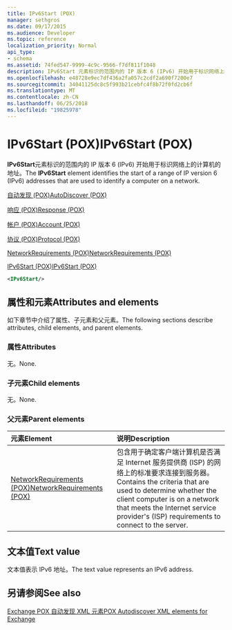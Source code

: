 ```yaml
---
title: IPv6Start (POX)
manager: sethgros
ms.date: 09/17/2015
ms.audience: Developer
ms.topic: reference
localization_priority: Normal
api_type:
- schema
ms.assetid: 74fed547-9999-4c9c-9566-f7df811f1048
description: IPv6Start 元素标识的范围内的 IP 版本 6 (IPv6) 开始用于标识网络上的计算机的地址。
ms.openlocfilehash: e48728e9ec7df436a2fa057c2cdf2a690f7200e7
ms.sourcegitcommit: 34041125dc8c5f993b21cebfc4f8b72f0fd2cb6f
ms.translationtype: MT
ms.contentlocale: zh-CN
ms.lasthandoff: 06/25/2018
ms.locfileid: "19825978"
---
```

# <a name="ipv6start-pox"></a><span data-ttu-id="10d09-103">IPv6Start (POX)</span><span class="sxs-lookup"><span data-stu-id="10d09-103">IPv6Start (POX)</span></span>

<span data-ttu-id="10d09-104">**IPv6Start**元素标识的范围内的 IP 版本 6 (IPv6) 开始用于标识网络上的计算机的地址。</span><span class="sxs-lookup"><span data-stu-id="10d09-104">The **IPv6Start** element identifies the start of a range of IP version 6 (IPv6) addresses that are used to identify a computer on a network.</span></span> 
  
[<span data-ttu-id="10d09-105">自动发现 (POX)</span><span class="sxs-lookup"><span data-stu-id="10d09-105">AutoDiscover (POX)</span></span>](autodiscover-pox.md)
  
[<span data-ttu-id="10d09-106">响应 (POX)</span><span class="sxs-lookup"><span data-stu-id="10d09-106">Response (POX)</span></span>](response-pox.md)
  
[<span data-ttu-id="10d09-107">帐户 (POX)</span><span class="sxs-lookup"><span data-stu-id="10d09-107">Account (POX)</span></span>](account-pox.md)
  
[<span data-ttu-id="10d09-108">协议 (POX)</span><span class="sxs-lookup"><span data-stu-id="10d09-108">Protocol (POX)</span></span>](protocol-pox.md)
  
[<span data-ttu-id="10d09-109">NetworkRequirements (POX)</span><span class="sxs-lookup"><span data-stu-id="10d09-109">NetworkRequirements (POX)</span></span>](networkrequirements-pox.md)
  
[<span data-ttu-id="10d09-110">IPv6Start (POX)</span><span class="sxs-lookup"><span data-stu-id="10d09-110">IPv6Start (POX)</span></span>](ipv6start-pox.md)
  
```xml
<IPv6Start/>
```

## <a name="attributes-and-elements"></a><span data-ttu-id="10d09-111">属性和元素</span><span class="sxs-lookup"><span data-stu-id="10d09-111">Attributes and elements</span></span>

<span data-ttu-id="10d09-112">如下章节中介绍了属性、子元素和父元素。</span><span class="sxs-lookup"><span data-stu-id="10d09-112">The following sections describe attributes, child elements, and parent elements.</span></span>
  
### <a name="attributes"></a><span data-ttu-id="10d09-113">属性</span><span class="sxs-lookup"><span data-stu-id="10d09-113">Attributes</span></span>

<span data-ttu-id="10d09-114">无。</span><span class="sxs-lookup"><span data-stu-id="10d09-114">None.</span></span>
  
### <a name="child-elements"></a><span data-ttu-id="10d09-115">子元素</span><span class="sxs-lookup"><span data-stu-id="10d09-115">Child elements</span></span>

<span data-ttu-id="10d09-116">无。</span><span class="sxs-lookup"><span data-stu-id="10d09-116">None.</span></span>
  
### <a name="parent-elements"></a><span data-ttu-id="10d09-117">父元素</span><span class="sxs-lookup"><span data-stu-id="10d09-117">Parent elements</span></span>

|<span data-ttu-id="10d09-118">**元素**</span><span class="sxs-lookup"><span data-stu-id="10d09-118">**Element**</span></span>|<span data-ttu-id="10d09-119">**说明**</span><span class="sxs-lookup"><span data-stu-id="10d09-119">**Description**</span></span>|
|:-----|:-----|
|[<span data-ttu-id="10d09-120">NetworkRequirements (POX)</span><span class="sxs-lookup"><span data-stu-id="10d09-120">NetworkRequirements (POX)</span></span>](networkrequirements-pox.md) <br/> |<span data-ttu-id="10d09-121">包含用于确定客户端计算机是否满足 Internet 服务提供商 (ISP) 的网络上的标准要求连接到服务器。</span><span class="sxs-lookup"><span data-stu-id="10d09-121">Contains the criteria that are used to determine whether the client computer is on a network that meets the Internet service provider's (ISP) requirements to connect to the server.</span></span>  <br/> |
   
## <a name="text-value"></a><span data-ttu-id="10d09-122">文本值</span><span class="sxs-lookup"><span data-stu-id="10d09-122">Text value</span></span>

<span data-ttu-id="10d09-123">文本值表示 IPv6 地址。</span><span class="sxs-lookup"><span data-stu-id="10d09-123">The text value represents an IPv6 address.</span></span>
  
## <a name="see-also"></a><span data-ttu-id="10d09-124">另请参阅</span><span class="sxs-lookup"><span data-stu-id="10d09-124">See also</span></span>



[<span data-ttu-id="10d09-125">Exchange POX 自动发现 XML 元素</span><span class="sxs-lookup"><span data-stu-id="10d09-125">POX Autodiscover XML elements for Exchange</span></span>](pox-autodiscover-xml-elements-for-exchange.md)

